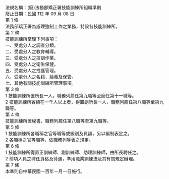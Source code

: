 法規名稱：(廢)法務部矯正署技能訓練所組織準則  
廢止日期：民國 112 年 09 月 08 日  
第 1 條  
法務部矯正署為辦理強制工作之業務，特設各技能訓練所。  
第 2 條  
技能訓練所掌理下列事項：  
一、受處分人之調查分類。  
二、受處分人之教育輔導。  
三、受處分人之技訓作業。  
四、受處分人之衛生保健。  
五、受處分人之戒護管理。  
六、受處分人之名籍、給養及保管。  
七、其他有關技能訓練所管理事項。  
第 3 條  
1 技能訓練所置所長一人，職務列薦任第九職等至簡任第十一職等。  
2 技能訓練所容額在一千人以上者，得置副所長一人，職務列薦任第八職等至第九職等。  
第 4 條  
技能訓練所置秘書，職務列薦任第八職等至第九職等。  
第 5 條  
1 技能訓練所各職稱之官等職等或級別及員額，另以編制表定之。  
2 各職稱之官等職等，依職務列等表之規定。  
第 6 條  
1 技能訓練所得置正訓練師、副訓練師、助理訓練師，由所長聘任之。  
2 前項人員之聘任資格及待遇，準用職業訓練法及其有關規定辦理。  
第 7 條  
本準則自中華民國一百年一月一日施行。  



